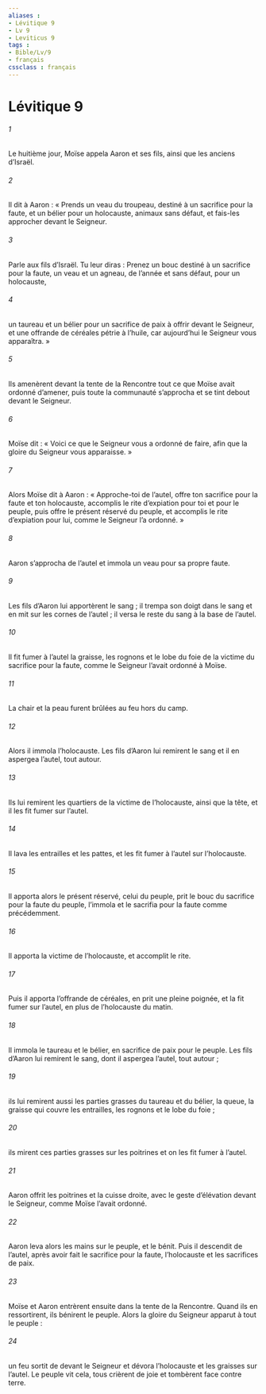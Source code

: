 ```yaml
---
aliases : 
- Lévitique 9
- Lv 9
- Leviticus 9
tags : 
- Bible/Lv/9
- français
cssclass : français
---
```


# Lévitique 9

###### 1
Le huitième jour, Moïse appela Aaron et ses fils, ainsi que les anciens d’Israël.
###### 2
Il dit à Aaron : « Prends un veau du troupeau, destiné à un sacrifice pour la faute, et un bélier pour un holocauste, animaux sans défaut, et fais-les approcher devant le Seigneur.
###### 3
Parle aux fils d’Israël. Tu leur diras : Prenez un bouc destiné à un sacrifice pour la faute, un veau et un agneau, de l’année et sans défaut, pour un holocauste,
###### 4
un taureau et un bélier pour un sacrifice de paix à offrir devant le Seigneur, et une offrande de céréales pétrie à l’huile, car aujourd’hui le Seigneur vous apparaîtra. »
###### 5
Ils amenèrent devant la tente de la Rencontre tout ce que Moïse avait ordonné d’amener, puis toute la communauté s’approcha et se tint debout devant le Seigneur.
###### 6
Moïse dit : « Voici ce que le Seigneur vous a ordonné de faire, afin que la gloire du Seigneur vous apparaisse. »
###### 7
Alors Moïse dit à Aaron : « Approche-toi de l’autel, offre ton sacrifice pour la faute et ton holocauste, accomplis le rite d’expiation pour toi et pour le peuple, puis offre le présent réservé du peuple, et accomplis le rite d’expiation pour lui, comme le Seigneur l’a ordonné. »
###### 8
Aaron s’approcha de l’autel et immola un veau pour sa propre faute.
###### 9
Les fils d’Aaron lui apportèrent le sang ; il trempa son doigt dans le sang et en mit sur les cornes de l’autel ; il versa le reste du sang à la base de l’autel.
###### 10
Il fit fumer à l’autel la graisse, les rognons et le lobe du foie de la victime du sacrifice pour la faute, comme le Seigneur l’avait ordonné à Moïse.
###### 11
La chair et la peau furent brûlées au feu hors du camp.
###### 12
Alors il immola l’holocauste. Les fils d’Aaron lui remirent le sang et il en aspergea l’autel, tout autour.
###### 13
Ils lui remirent les quartiers de la victime de l’holocauste, ainsi que la tête, et il les fit fumer sur l’autel.
###### 14
Il lava les entrailles et les pattes, et les fit fumer à l’autel sur l’holocauste.
###### 15
Il apporta alors le présent réservé, celui du peuple, prit le bouc du sacrifice pour la faute du peuple, l’immola et le sacrifia pour la faute comme précédemment.
###### 16
Il apporta la victime de l’holocauste, et accomplit le rite.
###### 17
Puis il apporta l’offrande de céréales, en prit une pleine poignée, et la fit fumer sur l’autel, en plus de l’holocauste du matin.
###### 18
Il immola le taureau et le bélier, en sacrifice de paix pour le peuple. Les fils d’Aaron lui remirent le sang, dont il aspergea l’autel, tout autour ;
###### 19
ils lui remirent aussi les parties grasses du taureau et du bélier, la queue, la graisse qui couvre les entrailles, les rognons et le lobe du foie ;
###### 20
ils mirent ces parties grasses sur les poitrines et on les fit fumer à l’autel.
###### 21
Aaron offrit les poitrines et la cuisse droite, avec le geste d’élévation devant le Seigneur, comme Moïse l’avait ordonné.
###### 22
Aaron leva alors les mains sur le peuple, et le bénit. Puis il descendit de l’autel, après avoir fait le sacrifice pour la faute, l’holocauste et les sacrifices de paix.
###### 23
Moïse et Aaron entrèrent ensuite dans la tente de la Rencontre. Quand ils en ressortirent, ils bénirent le peuple. Alors la gloire du Seigneur apparut à tout le peuple :
###### 24
un feu sortit de devant le Seigneur et dévora l’holocauste et les graisses sur l’autel. Le peuple vit cela, tous crièrent de joie et tombèrent face contre terre.
